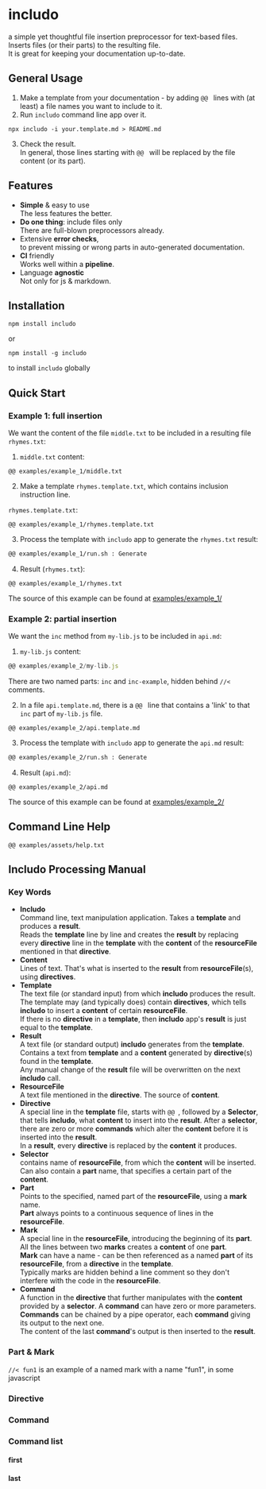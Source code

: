 <!--- Comments are Fun --->

# includo

a simple yet thoughtful file insertion preprocessor for text-based files. Inserts files (or their parts) to the resulting file.  
It is great for keeping your documentation up-to-date.

## General Usage

1. Make a template from your documentation - by adding `@@ ` lines with (at least) a file names you want to include to it.
2. Run `includo` command line app over it.

```
npx includo -i your.template.md > README.md
```

3. Check the result.  
   In general, those lines starting with `@@ ` will be replaced by the file content (or its part).

## Features

- **Simple** & easy to use  
  The less features the better.
- **Do one thing**: include files only  
  There are full-blown preprocessors already.
- Extensive **error checks**,  
   to prevent missing or wrong parts in auto-generated documentation.
- **CI** friendly  
  Works well within a **pipeline**.
- Language **agnostic**  
  Not only for js & markdown.

## Installation

```
npm install includo
```

or

```
npm install -g includo
```

to install `includo` globally

## Quick Start

### Example 1: full insertion

We want the content of the file `middle.txt` to be included in a resulting file `rhymes.txt`:

1. `middle.txt` content:

```
@@ examples/example_1/middle.txt
```

2. Make a template `rhymes.template.txt`, which contains inclusion instruction line.

`rhymes.template.txt`:

```
@@ examples/example_1/rhymes.template.txt
```

3. Process the template with `includo` app to generate the `rhymes.txt` result:

```sh
@@ examples/example_1/run.sh : Generate
```

4. Result (`rhymes.txt`):

```
@@ examples/example_1/rhymes.txt
```

The source of this example can be found at [examples/example_1/](examples/example_1/)

### Example 2: partial insertion

We want the `inc` method from `my-lib.js` to be included in `api.md`:

1. `my-lib.js` content:

```js
@@ examples/example_2/my-lib.js
```

There are two named parts: `inc` and `inc-example`, hidden behind `//<` comments.

2. In a file `api.template.md`, there is a `@@ ` line that contains a 'link' to that `inc` part of `my-lib.js` file.

<!-- prettier-ignore -->
~~~
@@ examples/example_2/api.template.md
~~~

3. Process the template with `includo` app to generate the `api.md` result:

```sh
@@ examples/example_2/run.sh : Generate
```

4. Result (`api.md`):

<!-- prettier-ignore -->
~~~
@@ examples/example_2/api.md
~~~

The source of this example can be found at [examples/example_2/](examples/example_2/)

## Command Line Help

```
@@ examples/assets/help.txt
```

## Includo Processing Manual

### Key Words

- **Includo**  
  Command line, text manipulation application. Takes a **template** and produces a **result**.  
  Reads the **template** line by line and creates the **result** by replacing every **directive** line in the **template** with the **content** of the **resourceFile** mentioned in that **directive**.
- **Content**  
  Lines of text. That's what is inserted to the **result** from **resourceFile**(s), using **directives**.
- **Template**  
  The text file (or standard input) from which **includo** produces the result. The template may (and typically does) contain **directives**, which tells **includo** to insert a **content** of certain **resourceFile**.  
  If there is no **directive** in a **template**, then **includo** app's **result** is just equal to the **template**.
- **Result**  
  A text file (or standard output) **includo** generates from the **template**. Contains a text from **template** and a **content** generated by **directive**(s) found in the **template**.  
  Any manual change of the **result** file will be overwritten on the next **includo** call.
- **ResourceFile**  
  A text file mentioned in the **directive**. The source of **content**.
- **Directive**  
  A special line in the **template** file, starts with `@@ `, followed by a **Selector**, that tells **includo**, what **content** to insert into the **result**. After a **selector**, there are zero or more **commands** which alter the **content** before it is inserted into the **result**.  
  In a **result**, every **directive** is replaced by the **content** it produces.
- **Selector**  
  contains name of **resourceFile**, from which the **content** will be inserted. Can also contain a **part** name, that specifies a certain part of the **content**.
- **Part**  
  Points to the specified, named part of the **resourceFile**, using a **mark** name.  
  **Part** always points to a continuous sequence of lines in the **resourceFile**.
- **Mark**  
  A special line in the **resourceFile**, introducing the beginning of its **part**.  
  All the lines between two **marks** creates a **content** of one **part**.  
  **Mark** can have a name - can be then referenced as a named **part** of its **resourceFile**, from a **directive** in the **template**.  
  Typically marks are hidden behind a line comment so they don't interfere with the code in the **resourceFile**.
- **Command**  
  A function in the **directive** that further manipulates with the **content** provided by a **selector**. A **command** can have zero or more parameters.  
  **Commands** can be chained by a pipe operator, each **command** giving its output to the next one.  
  The content of the last **command**'s output is then inserted to the **result**.

### Part & Mark

`//< fun1` is an example of a named mark with a name "fun1", in some javascript

### Directive

### Command

### Command list

#### first

#### last
